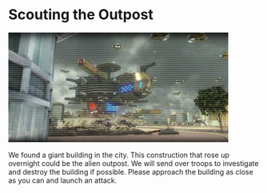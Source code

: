 # Scouting the Outpost

![Scouting the Outpost](../images/missions_thumbnails/M007.jpg)

We found a giant building in the city. This construction that rose up overnight could be the alien outpost. We will send over troops to investigate and destroy the building if possible. Please approach the building as close as you can and launch an attack.
